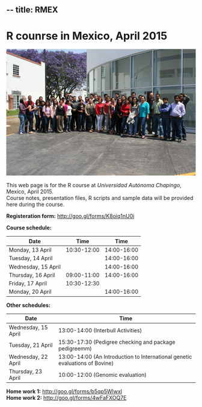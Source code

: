 --
title: RMEX
---

# R counrse in Mexico, April 2015

![Image](https://raw.githubusercontent.com/nilforooshan/nilforooshan.github.io/master/images/IMG_1970.JPG)

This web page is for the R course at *Universidad Autónoma Chapingo*, Mexico, April 2015.  
Course notes, presentation files, R scripts and sample data will be provided here during the course.  

**Registeration form:** <a href="http://goo.gl/forms/K8oiq1nU0i" target="_blank">http://goo.gl/forms/K8oiq1nU0i</a>  

**Course schedule:**  

Date | Time | Time
--- | --- | ---
Monday, 13 April | 10:30-12:00 | 14:00-16:00
Tuesday, 14 April	|| 14:00-16:00
Wednesday, 15 April	|| 14:00-16:00
Thursday, 16 April | 09:00-11:00 | 14:00-16:00
Friday, 17 April | 10:30-12:30 | 
Monday, 20 April || 14:00-16:00

**Other schedules:**  

Date | Time
--- | ---
Wednesday, 15 April | 13:00-14:00 (Interbull Activities)
Tuesday, 21 April | 15:30-17:30 (Pedigree checking and package pedigreemm)
Wednesday, 22 April | 13:00-14:00 (An Introduction to International genetic evaluations of Bovine)
Thursday, 23 April | 10:00-12:00 (Genomic evaluation)

**Home work 1:** <a href="http://goo.gl/forms/b5qp5Wlwxl" target="_blank">http://goo.gl/forms/b5qp5Wlwxl</a>  
**Home work 2:** <a href="http://goo.gl/forms/4wFaFXOQ7E" target="_blank">http://goo.gl/forms/4wFaFXOQ7E</a>  
